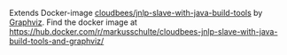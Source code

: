 Extends Docker-image [cloudbees/jnlp-slave-with-java-build-tools](https://hub.docker.com/r/cloudbees/jnlp-slave-with-java-build-tools/) by [Graphviz](https://www.graphviz.org/).
Find the docker image at https://hub.docker.com/r/markusschulte/cloudbees-jnlp-slave-with-java-build-tools-and-graphviz/
